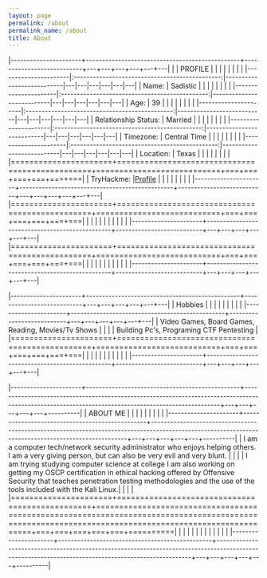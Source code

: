 ```yaml
---
layout: page
permalink: /about
permalink_name: /about
title: About
---
```


|----------------------+------------------------------------------------+---------------------------+---+---+---+---+---+---|
|                      |					PROFILE                     |                           |   |   |   |   |   |   |
|----------------------|:----------------------------------------------:|---------------------------|---|---|---|---|---|---|
| Name:                | Sadistic                                       |                           |   |   |   |   |   |   |
|----------------------|:----------------------------------------------:|---------------------------|---|---|---|---|---|---|
| Age:                 | 39                                             |                           |   |   |   |   |   |   |
|----------------------|:----------------------------------------------:|---------------------------|---|---|---|---|---|---|
| Relationship Status: | Married                                        |                           |   |   |   |   |   |   |
|----------------------|:----------------------------------------------:|---------------------------|---|---|---|---|---|---|
| Timezone:            | Central Time                                   |                           |   |   |   |   |   |   |
|----------------------|:----------------------------------------------:|---------------------------|---|---|---|---|---|---|
| Location:            | Texas                                          |                           |   |   |   |   |   |   |
|======================+================================================+===========================+===+===+===+===+===+===|
| TryHackme:           |[Profile](https://tryhackme.com/p/Sadistic)     |                           |   |   |   |   |   |   |
|----------------------+------------------------------------------------+---------------------------+---+---+---+---+---+---|             
|======================+================================================+===========================+===+===+===+===+===+===|
|                      |                                                |                           |   |   |   |   |   |   |
|----------------------+------------------------------------------------+---------------------------+---+---+---+---+---+---|
|======================+================================================+===========================+===+===+===+===+===+===|
|                      |                                                |                           |   |   |   |   |   |   |
|----------------------+------------------------------------------------+---------------------------+---+---+---+---+---+---|





|----------------------+------------------------------------------------+---------------------------+---+---+---+---+---+---|
|        Hobbies       |					                            |                           |   |   |   |   |   |   |
|----------------------+------------------------------------------------+---------------------------+---+---+---+---+---+---|
|                        Video Games, Board Games, Reading, Movies/Tv Shows                                                 |                          |                                                                                                                            | 
|                        Building Pc's, Programing CTF Pentesting                                                           |
|======================+================================================+===========================+===+===+===+===+===+===|
|                      |                                                |                           |   |   |   |   |   |   |
|----------------------+------------------------------------------------+---------------------------+---+---+---+---+---+---|
                         


|----------------------+------------------------------------------------+----------------------------------------------------------------------------------------------------------------------------------------------------+---+---+---+---+---+----------|
|    ABOUT ME          |		                                        |                                                                                                                                                    |   |   |   |   |   |          |
|----------------------+------------------------------------------------+----------------------------------------------------------------------------------------------------------------------------------------------------+---+---+---+---+---+----------|
| I am a computer tech/network security administrator who enjoys helping others. I am a very giving person, but can also be very evil and very blunt.                                                                                                       |
|                                                                                                                                                                                                                                                           |
| I am trying studying computer science at college I am also working on getting my OSCP certification in ethical hacking offered by Offensive Security that teaches penetration testing methodologies and the use of the tools included with the Kali Linux.|                                                                                                                                       | 
|                                                                                                                                                                                                                                                           |
|======================+================================================+====================================================================================================================================================+===+===+===+===+===+==========|
|                      |                                                |                                                                                                                                                    |   |   |   |   |   |   |   |  |
|----------------------+------------------------------------------------+----------------------------------------------------------------------------------------------------------------------------------------------------+---+---+---+---+---+----------|



